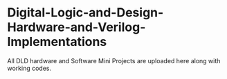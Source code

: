 # Digital-Logic-and-Design-Hardware-and-Verilog-Implementations
All DLD hardware and Software Mini Projects are uploaded here along with working codes.
